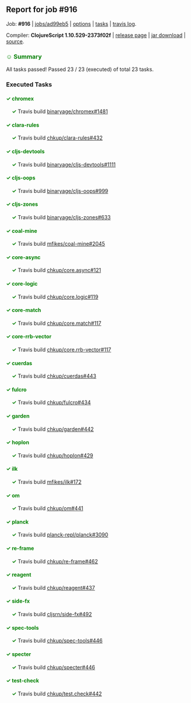 ## Report for job #916

Job: **#916** | [jobs/ad99eb5](https://github.com/cljs-oss/canary/commit/ad99eb5092610f9f4ce66a312a66f8d472bcc433) | [options](options.edn) | [tasks](tasks.edn) | [travis log](https://travis-ci.org/cljs-oss/canary/builds/531402886).

Compiler: **ClojureScript 1.10.529-2373f02f** | [release page](https://github.com/cljs-oss/canary/releases/tag/r1.10.529-2373f02f) | [jar download](https://github.com/cljs-oss/canary/releases/download/r1.10.529-2373f02f/clojurescript-1.10.529-2373f02f.jar) | [source](https://github.com/mfikes/clojurescript/commit/2373f02fc7bd08f70962b28fbb7b8c1d50ce1856).

### <b style='color:green'>☺ Summary</b>

All tasks passed! Passed 23 / 23 (executed) of total 23 tasks.

### Executed Tasks

#### <b style='color:green'>&#x2713; chromex</b>
&nbsp;&nbsp;&nbsp;&nbsp;<b style='color:green'>&#x2713;</b> Travis build [binaryage/chromex#1481](https://travis-ci.org/binaryage/chromex/builds/531403831)<br>

#### <b style='color:green'>&#x2713; clara-rules</b>
&nbsp;&nbsp;&nbsp;&nbsp;<b style='color:green'>&#x2713;</b> Travis build [chkup/clara-rules#432](https://travis-ci.org/chkup/clara-rules/builds/531403862)<br>

#### <b style='color:green'>&#x2713; cljs-devtools</b>
&nbsp;&nbsp;&nbsp;&nbsp;<b style='color:green'>&#x2713;</b> Travis build [binaryage/cljs-devtools#1111](https://travis-ci.org/binaryage/cljs-devtools/builds/531403855)<br>

#### <b style='color:green'>&#x2713; cljs-oops</b>
&nbsp;&nbsp;&nbsp;&nbsp;<b style='color:green'>&#x2713;</b> Travis build [binaryage/cljs-oops#999](https://travis-ci.org/binaryage/cljs-oops/builds/531403860)<br>

#### <b style='color:green'>&#x2713; cljs-zones</b>
&nbsp;&nbsp;&nbsp;&nbsp;<b style='color:green'>&#x2713;</b> Travis build [binaryage/cljs-zones#633](https://travis-ci.org/binaryage/cljs-zones/builds/531403864)<br>

#### <b style='color:green'>&#x2713; coal-mine</b>
&nbsp;&nbsp;&nbsp;&nbsp;<b style='color:green'>&#x2713;</b> Travis build [mfikes/coal-mine#2045](https://travis-ci.org/mfikes/coal-mine/builds/531403866)<br>

#### <b style='color:green'>&#x2713; core-async</b>
&nbsp;&nbsp;&nbsp;&nbsp;<b style='color:green'>&#x2713;</b> Travis build [chkup/core.async#121](https://travis-ci.org/chkup/core.async/builds/531403872)<br>

#### <b style='color:green'>&#x2713; core-logic</b>
&nbsp;&nbsp;&nbsp;&nbsp;<b style='color:green'>&#x2713;</b> Travis build [chkup/core.logic#119](https://travis-ci.org/chkup/core.logic/builds/531403874)<br>

#### <b style='color:green'>&#x2713; core-match</b>
&nbsp;&nbsp;&nbsp;&nbsp;<b style='color:green'>&#x2713;</b> Travis build [chkup/core.match#117](https://travis-ci.org/chkup/core.match/builds/531403876)<br>

#### <b style='color:green'>&#x2713; core-rrb-vector</b>
&nbsp;&nbsp;&nbsp;&nbsp;<b style='color:green'>&#x2713;</b> Travis build [chkup/core.rrb-vector#117](https://travis-ci.org/chkup/core.rrb-vector/builds/531403880)<br>

#### <b style='color:green'>&#x2713; cuerdas</b>
&nbsp;&nbsp;&nbsp;&nbsp;<b style='color:green'>&#x2713;</b> Travis build [chkup/cuerdas#443](https://travis-ci.org/chkup/cuerdas/builds/531403885)<br>

#### <b style='color:green'>&#x2713; fulcro</b>
&nbsp;&nbsp;&nbsp;&nbsp;<b style='color:green'>&#x2713;</b> Travis build [chkup/fulcro#434](https://travis-ci.org/chkup/fulcro/builds/531403889)<br>

#### <b style='color:green'>&#x2713; garden</b>
&nbsp;&nbsp;&nbsp;&nbsp;<b style='color:green'>&#x2713;</b> Travis build [chkup/garden#442](https://travis-ci.org/chkup/garden/builds/531403897)<br>

#### <b style='color:green'>&#x2713; hoplon</b>
&nbsp;&nbsp;&nbsp;&nbsp;<b style='color:green'>&#x2713;</b> Travis build [chkup/hoplon#429](https://travis-ci.org/chkup/hoplon/builds/531404045)<br>

#### <b style='color:green'>&#x2713; ilk</b>
&nbsp;&nbsp;&nbsp;&nbsp;<b style='color:green'>&#x2713;</b> Travis build [mfikes/ilk#172](https://travis-ci.org/mfikes/ilk/builds/531404041)<br>

#### <b style='color:green'>&#x2713; om</b>
&nbsp;&nbsp;&nbsp;&nbsp;<b style='color:green'>&#x2713;</b> Travis build [chkup/om#441](https://travis-ci.org/chkup/om/builds/531403922)<br>

#### <b style='color:green'>&#x2713; planck</b>
&nbsp;&nbsp;&nbsp;&nbsp;<b style='color:green'>&#x2713;</b> Travis build [planck-repl/planck#3090](https://travis-ci.org/planck-repl/planck/builds/531404053)<br>

#### <b style='color:green'>&#x2713; re-frame</b>
&nbsp;&nbsp;&nbsp;&nbsp;<b style='color:green'>&#x2713;</b> Travis build [chkup/re-frame#462](https://travis-ci.org/chkup/re-frame/builds/531404028)<br>

#### <b style='color:green'>&#x2713; reagent</b>
&nbsp;&nbsp;&nbsp;&nbsp;<b style='color:green'>&#x2713;</b> Travis build [chkup/reagent#437](https://travis-ci.org/chkup/reagent/builds/531403928)<br>

#### <b style='color:green'>&#x2713; side-fx</b>
&nbsp;&nbsp;&nbsp;&nbsp;<b style='color:green'>&#x2713;</b> Travis build [cljsrn/side-fx#492](https://travis-ci.org/cljsrn/side-fx/builds/531404015)<br>

#### <b style='color:green'>&#x2713; spec-tools</b>
&nbsp;&nbsp;&nbsp;&nbsp;<b style='color:green'>&#x2713;</b> Travis build [chkup/spec-tools#446](https://travis-ci.org/chkup/spec-tools/builds/531403989)<br>

#### <b style='color:green'>&#x2713; specter</b>
&nbsp;&nbsp;&nbsp;&nbsp;<b style='color:green'>&#x2713;</b> Travis build [chkup/specter#446](https://travis-ci.org/chkup/specter/builds/531404004)<br>

#### <b style='color:green'>&#x2713; test-check</b>
&nbsp;&nbsp;&nbsp;&nbsp;<b style='color:green'>&#x2713;</b> Travis build [chkup/test.check#442](https://travis-ci.org/chkup/test.check/builds/531404034)<br>